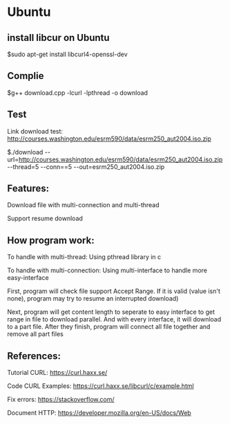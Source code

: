 # Ubuntu
## install libcur on Ubuntu 
$sudo apt-get install libcurl4-openssl-dev
## Complie
$g++ download.cpp -lcurl -lpthread -o download 

## Test
Link download test: http://courses.washington.edu/esrm590/data/esrm250_aut2004.iso.zip

$./download --url=http://courses.washington.edu/esrm590/data/esrm250_aut2004.iso.zip --thread=5 --conn==5 --out=esrm250_aut2004.iso.zip
## Features:
Download file with multi-connection and multi-thread

Support resume download
## How program work:
To handle with multi-thread: Using pthread library in c

To handle with multi-connection: Using multi-interface to handle more easy-interface

First, program will check file support Accept Range. If it is valid (value isn't none), program may try to resume an interrupted download)

Next, program will get content length to seperate to easy interface to get range in file to download parallel. And with every interface, it will download to a part file. After they finish, program will connect all file together and remove all part files

## References:
Tutorial CURL: https://curl.haxx.se/

Code CURL Examples: https://curl.haxx.se/libcurl/c/example.html

Fix errors: https://stackoverflow.com/

Document HTTP: https://developer.mozilla.org/en-US/docs/Web